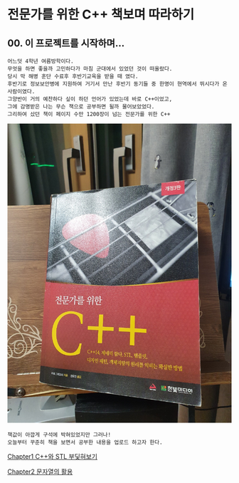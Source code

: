 # 전문가를 위한 C++ 책보며 따라하기

## 00. 이 프로젝트를 시작하며...

    어느덧 4학년 여름방학이다.
    무엇을 하면 좋을까 고민하다가 마침 군대에서 있었던 것이 떠올랐다.
    당시 막 해병 훈단 수료후 후반기교육을 받을 때 였다.
    후반기로 정보보안병에 지원하여 거기서 만난 후반기 동기들 중 한명이 현역에서 뛰시다가 온 사람이였다.
    그양반이 거의 예찬하다 싶이 하던 언어가 있었는데 바로 C++이었고, 
    그에 감명받은 나는 무슨 책으로 공부하면 될까 물어보았었다.
    그리하여 샀던 책이 페이지 수만 1200장이 넘는 전문가를 위한 C++
<img src="./img/전문가를위한C++책.jpg">
    
    책값이 아깝게 구석에 박혀있었지만 그러나!
    오늘부터 꾸준히 책을 보면서 공부한 내용을 업로드 하고자 한다.

[Chapter1 C++와 STL 부딫혀보기](./Chapter01)

[Chapter2 문자열의 활용](./Chapter02)

